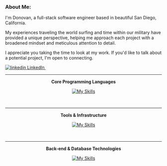 ### About Me:

I'm Donovan, a full-stack software engineer based in beautiful San Diego, California.

My experiences traveling the world surfing and time within our military have provided a unique perspective, helping me approach each project with a broadened mindset and meticulous attention to detail.

I appreciate you taking the time to look at my work. If you'd like to talk about a potential project, I'm open to connecting.

<p>
  <a href="https://www.linkedin.com/in/donovan-crader-898413242/" rel="nofollow noreferrer">
    <img src="https://i.stack.imgur.com/gVE0j.png" alt="linkedin"> LinkedIn
  </a> &nbsp; 
</p>

----

<p align="center"><strong>Core Programming Languages</strong></p>

<p align="center">
  <a href="https://skillicons.dev">
    <img src="https://skillicons.dev/icons?i=js,py,react,redux,css,html&perline=6" alt="My Skills">
  </a>
</p>
<br>

---

<p align="center"><strong>Tools & Infrastructure</strong></p>

<p align="center">
  <a href="https://skillicons.dev">
    <img src="https://skillicons.dev/icons?i=aws,docker,kubernetes,postman,git,github,figma&perline=7" alt="My Skills">
  </a>
</p>
<br>

---

<p align="center"><strong>Back-end & Database Technologies</strong></p>

<p align="center">
  <a href="https://skillicons.dev">
    <img src="https://skillicons.dev/icons?i=nodejs,express,flask,sequelize,sqlite,mysql,postgres&perline=7" alt="My Skills">
  </a>
</p>
